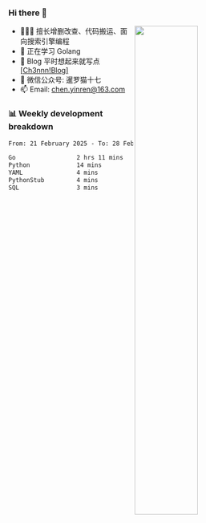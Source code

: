 

### Hi there 👋


<img align="right" width="50%" src="https://github-readme-stats.vercel.app/api?username=ch3nnn&show_icons=true">

- 👨🏻‍💻 擅长增删改查、代码搬运、面向搜索引擎编程
- 👀 正在学习 Golang
- 📗 Blog 平时想起来就写点 <a href="https://blog.ch3nnn.cn/" target="_blank">[Ch3nnn!Blog]</a>
- 💬 微信公众号: 暹罗猫十七
- 📫 Email: chen.yinren@163.com
<!-- - 📖 <a href="https://ch3nnn.blog.csdn.net" target="_blank">[CSDN博客]</a> -->



### 📊 Weekly development breakdown
<!--START_SECTION:waka-->

```txt
From: 21 February 2025 - To: 28 February 2025

Go                 2 hrs 11 mins   ███████████████████▓░░░░░   78.52 %
Python             14 mins         ██▒░░░░░░░░░░░░░░░░░░░░░░   08.80 %
YAML               4 mins          ▓░░░░░░░░░░░░░░░░░░░░░░░░   02.63 %
PythonStub         4 mins          ▓░░░░░░░░░░░░░░░░░░░░░░░░   02.49 %
SQL                3 mins          ▓░░░░░░░░░░░░░░░░░░░░░░░░   02.13 %
```

<!--END_SECTION:waka-->


<!-- **Languages and Frameworks**

<code><img height="20" src="https://raw.githubusercontent.com/github/explore/80688e429a7d4ef2fca1e82350fe8e3517d3494d/topics/python/python.png" alt="Python" title="Python"></code>
<code><img height="25" src="https://raw.githubusercontent.com/github/explore/80688e429a7d4ef2fca1e82350fe8e3517d3494d/topics/go/go.png" alt="golang" title="golang"></code>
<code><img height="25" src="https://raw.githubusercontent.com/github/explore/80688e429a7d4ef2fca1e82350fe8e3517d3494d/topics/java/java.png" alt="golang" title="golang"></code>
<code><img height="25" src="https://raw.githubusercontent.com/github/explore/80688e429a7d4ef2fca1e82350fe8e3517d3494d/topics/django/django.png" alt="Django" title="Django"></code>
 -->


<!--
**ch3nnn/ch3nnn** is a ✨ _special_ ✨ repository because its `README.md` (this file) appears on your GitHub profile.

Here are some ideas to get you started:

- 🔭 I’m currently working on ...
- 🌱 I’m currently learning ...
- 👯 I’m looking to collaborate on ...
- 🤔 I’m looking for help with ...
- 💬 Ask me about ...
- 📫 How to reach me: ...
- 😄 Pronouns: ...
- ⚡ Fun fact: ...
-->
